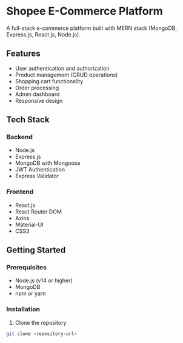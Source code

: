# Shopee E-Commerce Platform

A full-stack e-commerce platform built with MERN stack (MongoDB, Express.js, React.js, Node.js).

## Features

- User authentication and authorization
- Product management (CRUD operations)
- Shopping cart functionality
- Order processing
- Admin dashboard
- Responsive design

## Tech Stack

### Backend
- Node.js
- Express.js
- MongoDB with Mongoose
- JWT Authentication
- Express Validator

### Frontend
- React.js
- React Router DOM
- Axios
- Material-UI
- CSS3

## Getting Started

### Prerequisites
- Node.js (v14 or higher)
- MongoDB
- npm or yarn

### Installation

1. Clone the repository
```bash
git clone <repository-url>